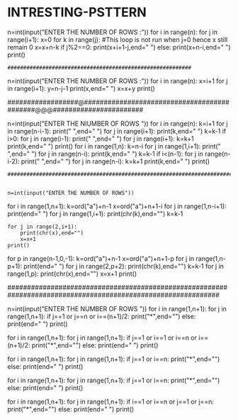 # INTRESTING-PSTTERN

n=int(input("ENTER THE NUMBER OF ROWS :"))
for i in range(n):
    for j in range(i+1):
        x=0
        for k in range(j):
            #This loop is not run when j=0 hence x still remain 0
            x=x+n-k
        if j%2==0:
            print(x+i+1-j,end=" ")
        else:
            print(x+n-i,end=" ")        
    print()
    
    ##########################################################
    
    
n=int(input("ENTER THE NUMBER OF ROWS :"))
for i in range(n):
    x=i+1
    for j in range(i+1):
        y=n-j-1
        print(x,end=" ")
        x=x+y
    print()


##################@############################################@@@#######################


n=int(input("ENTER THE NIUMBER OF ROWS "))
for i in range(n):
    k=i+1
    for j in range(n-i-1):
        print(" ",end="  ")
    for j in range(i+1):
        print(k,end=" ")
        k=k-1
    if i>0:
        for j in range(i-1):
            print(" ",end=" ")
        for j in range(i+1):
            k=k+1
            print(k,end=" ")
    print()
for i in range(1,n):
    k=n-i
    for j in range(1,i+1):
        print(" ",end="  ")
    for j in range(n-i):
        print(k,end=" ")
        k=k-1
    if i<(n-1):
        for j in range(n-i-2):
            print(" ",end=" ")
        for j in range(n-i):
            k=k+1
            print(k,end=" ")
    print()
    
    
    
    ####################################################################################
    
    
    n=int(input("ENTER THE NUMBER OF ROWS"))

for i in range(1,n+1):
    k=ord("a")+n-1
    x=ord("a")+n+1-i
    for j in range(1,n-i+1):
        print(end=" ")
    for j in range(1,i+1):
        print(chr(k),end="")
        k=k-1


    for j in range(2,i+1):
        print(chr(x),end="")
        x=x+1
    print()

for p in range(n-1,0,-1):
    k=ord("a")+n-1
    x=ord("a")+n+1-p
    for j in range(1,n-p+1):
        print(end=" ")
    for j in range(2,p+2):
        print(chr(k),end="")
        k=k-1
    for j in range(1,p):
        print(chr(x),end="")
        x=x+1
    print()            


##############################################################################################################


n=int(input("ENTER THE NUMBER OF ROWS "))
for i in range(1,n+1):
    for j in range(1,n+1):
        if j==1 or j==n or i==(n+1)/2:
            print("*",end="")
        else:
            print(end=" ")
    print()

for i in range(1,n+1):
    for j in range(1,n+1):
        if j==1 or i==1 or i==n or i==(n+1)/2:
            print("*",end="")
        else:
            print(end=" ") 
    print()           

for i in range(1,n+1):
    for j in range(1,n+1):
        if j==1 or i==n:
            print("*",end="")
        else:
            print(end=" ")
    print()

for i in range(1,n+1):
    for j in range(1,n+1):
        if j==1 or i==n:
            print("*",end="")
        else:
            print(end=" ")
    print()

for i in range(1,n+1):
    for j in range(1,n+1):
        if i==1 or i==n or j==1 or j==n:
            print("*",end="")
        else:
            print(end=" ")
    print()
                                
                                   
            
